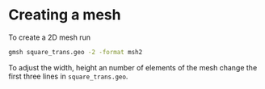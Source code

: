 # Creating a mesh
To create a 2D mesh run 
```bash
gmsh square_trans.geo -2 -format msh2 
```

To adjust the width, height an number of elements of the mesh change the first three lines in `square_trans.geo`.